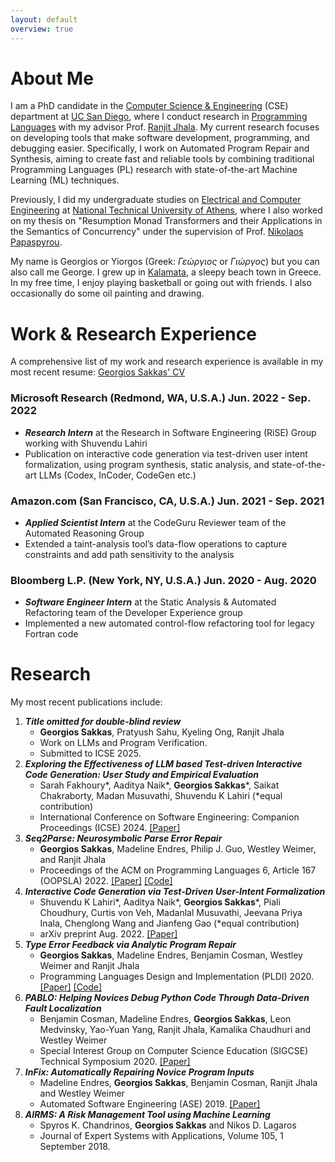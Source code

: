 ```yaml
---
layout: default
overview: true
---
```


# About Me

I am a PhD candidate in the [Computer Science & Engineering](https://cse.ucsd.edu/) (CSE) department at [UC San Diego](https://ucsd.edu/), where I conduct research in [Programming Languages](https://cseweb.ucsd.edu/groups/progsys/) with my advisor Prof. [Ranjit Jhala](http://ranjitjhala.github.io/). My current research focuses on developing tools that make software development, programming, and debugging easier. Specifically, I work on Automated Program Repair and Synthesis, aiming to create fast and reliable tools by combining traditional Programming Languages (PL) research with state-of-the-art Machine Learning (ML) techniques.

Previously, I did my undergraduate studies on [Electrical and Computer Engineering](https://www.ece.ntua.gr/en) at [National Technical University of Athens](https://www.ntua.gr/en/), where I also worked on my thesis on "Resumption Monad Transformers and their Applications in the Semantics of Concurrency" under the supervision of Prof. [Nikolaos Papaspyrou](http://www.softlab.ntua.gr/~nickie/).

My name is Georgios or Yiorgos (Greek: *Γεώργιος* or *Γιώργος*) but you can also call me George. I grew up in [Kalamata](https://en.wikipedia.org/wiki/Kalamata), a sleepy beach town in Greece. In my free time, I enjoy playing basketball or going out with friends. I also occasionally do some oil painting and drawing.

# Work & Research Experience
A comprehensive list of my work and research experience is available in my most recent resume: [Georgios Sakkas' CV](assets/Georgios_Sakkas_CV.pdf)

### Microsoft Research (Redmond, WA, U.S.A.) Jun. 2022 - Sep. 2022
- *__Research Intern__* at the Research in Software Engineering (RiSE) Group working with Shuvendu Lahiri
- Publication on interactive code generation via test-driven user intent formalization, using program synthesis, static analysis, and state-of-the-art LLMs (Codex, InCoder, CodeGen etc.)

### Amazon.com (San Francisco, CA, U.S.A.) Jun. 2021 - Sep. 2021
- *__Applied Scientist Intern__* at the CodeGuru Reviewer team of the Automated Reasoning Group
- Extended a taint-analysis tool’s data-flow operations to capture constraints and add path sensitivity to the analysis

### Bloomberg L.P. (New York, NY, U.S.A.) Jun. 2020 - Aug. 2020
- *__Software Engineer Intern__* at the Static Analysis & Automated Refactoring team of the Developer Experience group
- Implemented a new automated control-flow refactoring tool for legacy Fortran code


# Research
My most recent publications include:

1. *__Title omitted for double-blind review__*
    - **Georgios Sakkas**, Pratyush Sahu, Kyeling Ong, Ranjit Jhala
    - Work on LLMs and Program Verification.
    - Submitted to ICSE 2025.
2. *__Exploring the Effectiveness of LLM based Test-driven Interactive Code Generation: User Study and Empirical Evaluation__*
    - Sarah Fakhoury*, Aaditya Naik*, **Georgios Sakkas***, Saikat Chakraborty, Madan Musuvathi, Shuvendu K Lahiri (*equal contribution)
    - International Conference on Software Engineering: Companion Proceedings (ICSE) 2024. [[Paper]](assets/ticoder_icse_2024.pdf)
3. *__Seq2Parse: Neurosymbolic Parse Error Repair__*
    - **Georgios Sakkas**, Madeline Endres, Philip J. Guo, Westley Weimer, and Ranjit Jhala
    - Proceedings of the ACM on Programming Languages 6, Article 167 (OOPSLA) 2022. [[Paper]](assets/seq2parse_ooplsa_2022.pdf) [[Code]](https://github.com/gsakkas/seq2parse)
4. *__Interactive Code Generation via Test-Driven User-Intent Formalization__*
    - Shuvendu K Lahiri*, Aaditya Naik*, **Georgios Sakkas***, Piali Choudhury, Curtis von Veh, Madanlal Musuvathi, Jeevana Priya Inala, Chenglong Wang and Jianfeng Gao (*equal contribution)
    - arXiv preprint Aug. 2022. [[Paper]](https://arxiv.org/pdf/2208.05950.pdf)
5. *__Type Error Feedback via Analytic Program Repair__*
    - **Georgios Sakkas**, Madeline Endres, Benjamin Cosman, Westley Weimer and Ranjit Jhala
    - Programming Languages Design and Implementation (PLDI) 2020. [[Paper]](assets/rite_pldi_2020.pdf) [[Code]](https://github.com/gsakkas/rite)
6. *__PABLO: Helping Novices Debug Python Code Through Data-Driven Fault Localization__*
    - Benjamin Cosman, Madeline Endres, **Georgios Sakkas**, Leon Medvinsky, Yao-Yuan Yang, Ranjit Jhala, Kamalika Chaudhuri and Westley Weimer
    - Special Interest Group on Computer Science Education (SIGCSE) Technical Symposium 2020. [[Paper]](http://yyyang.me/docs/paper/BC20pablo.pdf)
7. *__InFix: Automatically Repairing Novice Program Inputs__*
    - Madeline Endres, **Georgios Sakkas**, Benjamin Cosman, Ranjit Jhala and Westley Weimer
    - Automated Software Engineering (ASE) 2019. [[Paper]](https://web.eecs.umich.edu/~weimerw/p/weimer-ase2019-infix.pdf)
8. *__AIRMS: A Risk Management Tool using Machine Learning__*
    - Spyros K. Chandrinos, **Georgios Sakkas** and Nikos D. Lagaros
    - Journal of Expert Systems with Applications, Volume 105, 1 September 2018.